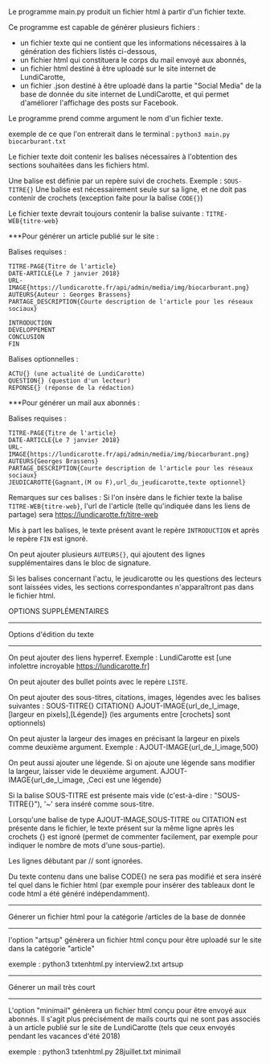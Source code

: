 Le programme main.py produit un fichier html à partir d'un fichier texte.

Ce programme est capable de générer plusieurs fichiers :

- un fichier texte qui ne contient que les informations nécessaires à la génération des fichiers listés ci-dessous,
- un fichier html qui constituera le corps du mail envoyé aux abonnés,
- un fichier html destiné à être uploadé sur le site internet de LundiCarotte,
- un fichier .json destiné à être uploadé dans la partie "Social Media" de la base de donnée du site internet de LundiCarotte, et qui permet d'améliorer l'affichage des posts sur Facebook.

Le programme prend comme argument le nom d'un fichier texte.

exemple de ce que l'on entrerait dans le terminal :
`python3 main.py biocarburant.txt`

Le fichier texte doit contenir les balises nécessaires à l'obtention des sections souhaitées dans les fichiers html.

Une balise est définie par un repère suivi de crochets.
Exemple : `SOUS-TITRE{}`
Une balise est nécessairement seule sur sa ligne, et ne doit pas contenir de crochets (exception faite pour la balise `CODE{}`)


Le fichier texte devrait toujours contenir la balise suivante :
`TITRE-WEB{titre-web}`

***Pour générer un article publié sur le site :

Balises requises :

```
TITRE-PAGE{Titre de l'article}
DATE-ARTICLE{Le 7 janvier 2018}
URL-IMAGE{https://lundicarotte.fr/api/admin/media/img/biocarburant.png}
AUTEURS{Auteur : Georges Brassens}
PARTAGE_DESCRIPTION{Courte description de l'article pour les réseaux sociaux}

INTRODUCTION
DÉVELOPPEMENT
CONCLUSION
FIN
```
Balises optionnelles :

```
ACTU{} (une actualité de LundiCarotte)
QUESTION{} (question d'un lecteur)
REPONSE{} (réponse de la rédaction)
```

***Pour générer un mail aux abonnés :

Balises requises :

```
TITRE-PAGE{Titre de l'article}
DATE-ARTICLE{Le 7 janvier 2018}
URL-IMAGE{https://lundicarotte.fr/api/admin/media/img/biocarburant.png}
AUTEURS{Georges Brassens}
PARTAGE_DESCRIPTION{Courte description de l'article pour les réseaux sociaux}
JEUDICAROTTE{Gagnant,(M ou F),url_du_jeudicarotte,texte optionnel}
```

Remarques sur ces balises :
Si l'on insère dans le fichier texte la balise `TITRE-WEB{titre-web}`, l'url de l'article (telle qu'indiquée dans les liens de partage) sera https://lundicarotte.fr/titre-web

Mis à part les balises, le texte présent avant le repère `INTRODUCTION` et après le repère `FIN` est ignoré.

On peut ajouter plusieurs `AUTEURS{}`, qui ajoutent des lignes supplémentaires dans le bloc de signature.

Si les balises concernant l'actu, le jeudicarotte ou les questions des lecteurs sont laissées vides, les sections correspondantes n'apparaîtront pas dans le fichier html.


OPTIONS SUPPLÉMENTAIRES

*******
Options d'édition du texte
*******

On peut ajouter des liens hyperref.
Exemple : LundiCarotte est [une infolettre incroyable https://lundicarotte.fr]

On peut ajouter des bullet points avec le repère `LISTE`.

On peut ajouter des sous-titres, citations, images, légendes avec les balises suivantes :
SOUS-TITRE{}
CITATION{}
AJOUT-IMAGE{url_de_l_image,[largeur en pixels],[Légende]}
(les arguments entre [crochets] sont optionnels)


On peut ajuster la largeur des images en précisant la largeur en pixels comme deuxième argument.
Exemple :
AJOUT-IMAGE{url_de_l_image,500}

On peut aussi ajouter une légende.
Si on ajoute une légende sans modifier la largeur, laisser vide le deuxième argument.
AJOUT-IMAGE{url_de_l_image, ,Ceci est une légende}

Si la balise SOUS-TITRE est présente mais vide (c'est-à-dire : "SOUS-TITRE{}"), '~' sera inséré comme sous-titre.


Lorsqu'une balise de type AJOUT-IMAGE,SOUS-TITRE ou CITATION est présente dans le fichier, le texte présent sur la même ligne après les crochets {} est ignoré (permet de commenter facilement, par exemple pour indiquer le nombre de mots d'une sous-partie).

Les lignes débutant par // sont ignorées.

Du texte contenu dans une balise CODE{} ne sera pas modifié et sera inséré tel quel dans le fichier html (par exemple pour insérer des tableaux dont le code html a été généré indépendamment).




*******
Génerer un fichier html pour la catégorie /articles de la base de donnée
*******

l'option "artsup" génèrera un fichier html conçu pour être uploadé sur le site dans la catégorie "article"

exemple :
python3 txtenhtml.py interview2.txt artsup




*******
Génerer un mail très court
*******

L'option "minimail" génèrera un fichier html conçu pour être envoyé aux abonnés.
Il s'agit plus précisément de mails courts qui ne sont pas associés à un article publié sur le site de LundiCarotte
(tels que ceux envoyés pendant les vacances d'été 2018)

exemple :
python3 txtenhtml.py 28juillet.txt minimail
